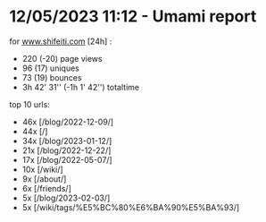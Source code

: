 # 12/05/2023 11:12 - Umami report
for www.shifeiti.com [24h] :

 - 220 (-20) page views
 - 96 (17) uniques
 - 73 (19) bounces
 - 3h 42' 31'' (-1h 1' 42'') totaltime


top 10 urls:
 - 46x [/blog/2022-12-09/]
 - 44x [/]
 - 34x [/blog/2023-01-12/]
 - 21x [/blog/2022-12-22/]
 - 17x [/blog/2022-05-07/]
 - 10x [/wiki/]
 - 9x [/about/]
 - 6x [/friends/]
 - 5x [/blog/2023-02-03/]
 - 5x [/wiki/tags/%E5%BC%80%E6%BA%90%E5%BA%93/]


